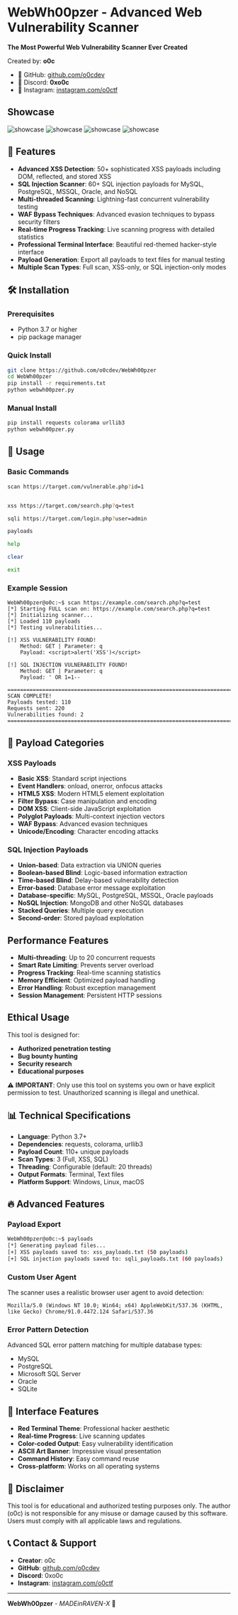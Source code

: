 # WebWh00pzer - Advanced Web Vulnerability Scanner


**The Most Powerful Web Vulnerability Scanner Ever Created**

Created by: **o0c**
- 🐙 GitHub: [github.com/o0cdev](https://github.com/o0cdev)
- 💬 Discord: **0xo0c**
- 📸 Instagram: [instagram.com/o0ctf](https://instagram.com/o0ctf)
## Showcase 

![showcase](github.com/o0cdev/webwh00pzer/blob/main/edit1.png?raw=true)
![showcase](github.com/o0cdev/webwh00pzer/blob/main/edit2.png?raw=true)
![showcase](github.com/o0cdev/webwh00pzer/blob/main/edi3.png?raw=true)
![showcase](github.com/o0cdev/webwh00pzer/blob/main/edi4.png?raw=true)


## 🚀 Features

- **Advanced XSS Detection**: 50+ sophisticated XSS payloads including DOM, reflected, and stored XSS
- **SQL Injection Scanner**: 60+ SQL injection payloads for MySQL, PostgreSQL, MSSQL, Oracle, and NoSQL
- **Multi-threaded Scanning**: Lightning-fast concurrent vulnerability testing
- **WAF Bypass Techniques**: Advanced evasion techniques to bypass security filters
- **Real-time Progress Tracking**: Live scanning progress with detailed statistics
- **Professional Terminal Interface**: Beautiful red-themed hacker-style interface
- **Payload Generation**: Export all payloads to text files for manual testing
- **Multiple Scan Types**: Full scan, XSS-only, or SQL injection-only modes

## 🛠️ Installation

### Prerequisites
- Python 3.7 or higher
- pip package manager

### Quick Install
```bash
git clone https://github.com/o0cdev/WebWh00pzer
cd WebWh00pzer
pip install -r requirements.txt
python webwh00pzer.py
```

### Manual Install
```bash
pip install requests colorama urllib3
python webwh00pzer.py
```

## 📖 Usage

### Basic Commands
```bash
scan https://target.com/vulnerable.php?id=1


xss https://target.com/search.php?q=test

sqli https://target.com/login.php?user=admin

payloads

help

clear

exit
```

### Example Session
```
WebWh00pzer@o0c:~$ scan https://example.com/search.php?q=test
[*] Starting FULL scan on: https://example.com/search.php?q=test
[*] Initializing scanner...
[*] Loaded 110 payloads
[*] Testing vulnerabilities...

[!] XSS VULNERABILITY FOUND!
    Method: GET | Parameter: q
    Payload: <script>alert('XSS')</script>

[!] SQL INJECTION VULNERABILITY FOUND!
    Method: GET | Parameter: q
    Payload: ' OR 1=1--

================================================================================
SCAN COMPLETE!
Payloads tested: 110
Requests sent: 220
Vulnerabilities found: 2
================================================================================
```

## 🎯 Payload Categories

### XSS Payloads
- **Basic XSS**: Standard script injections
- **Event Handlers**: onload, onerror, onfocus attacks
- **HTML5 XSS**: Modern HTML5 element exploitation
- **Filter Bypass**: Case manipulation and encoding
- **DOM XSS**: Client-side JavaScript exploitation
- **Polyglot Payloads**: Multi-context injection vectors
- **WAF Bypass**: Advanced evasion techniques
- **Unicode/Encoding**: Character encoding attacks

### SQL Injection Payloads
- **Union-based**: Data extraction via UNION queries
- **Boolean-based Blind**: Logic-based information extraction
- **Time-based Blind**: Delay-based vulnerability detection
- **Error-based**: Database error message exploitation
- **Database-specific**: MySQL, PostgreSQL, MSSQL, Oracle payloads
- **NoSQL Injection**: MongoDB and other NoSQL databases
- **Stacked Queries**: Multiple query execution
- **Second-order**: Stored payload exploitation

##  Performance Features

- **Multi-threading**: Up to 20 concurrent requests
- **Smart Rate Limiting**: Prevents server overload
- **Progress Tracking**: Real-time scanning statistics
- **Memory Efficient**: Optimized payload handling
- **Error Handling**: Robust exception management
- **Session Management**: Persistent HTTP sessions

##  Ethical Usage

This tool is designed for:
- **Authorized penetration testing**
- **Bug bounty hunting**
- **Security research**
- **Educational purposes**

⚠️ **IMPORTANT**: Only use this tool on systems you own or have explicit permission to test. Unauthorized scanning is illegal and unethical.

## 📊 Technical Specifications

- **Language**: Python 3.7+
- **Dependencies**: requests, colorama, urllib3
- **Payload Count**: 110+ unique payloads
- **Scan Types**: 3 (Full, XSS, SQL)
- **Threading**: Configurable (default: 20 threads)
- **Output Formats**: Terminal, Text files
- **Platform Support**: Windows, Linux, macOS

## 🔥 Advanced Features

### Payload Export
```bash
WebWh00pzer@o0c:~$ payloads
[*] Generating payload files...
[+] XSS payloads saved to: xss_payloads.txt (50 payloads)
[+] SQL injection payloads saved to: sqli_payloads.txt (60 payloads)
```

### Custom User Agent
The scanner uses a realistic browser user agent to avoid detection:
```
Mozilla/5.0 (Windows NT 10.0; Win64; x64) AppleWebKit/537.36 (KHTML, like Gecko) Chrome/91.0.4472.124 Safari/537.36
```

### Error Pattern Detection
Advanced SQL error pattern matching for multiple database types:
- MySQL
- PostgreSQL  
- Microsoft SQL Server
- Oracle
- SQLite

## 🎨 Interface Features

- **Red Terminal Theme**: Professional hacker aesthetic
- **Real-time Progress**: Live scanning updates
- **Color-coded Output**: Easy vulnerability identification
- **ASCII Art Banner**: Impressive visual presentation
- **Command History**: Easy command reuse
- **Cross-platform**: Works on all operating systems

## 🚨 Disclaimer

This tool is for educational and authorized testing purposes only. The author (o0c) is not responsible for any misuse or damage caused by this software. Users must comply with all applicable laws and regulations.

## 📞 Contact & Support

- **Creator**: o0c
- **GitHub**: [github.com/o0cdev](https://github.com/o0cdev)
- **Discord**: 0xo0c
- **Instagram**: [instagram.com/o0ctf](https://instagram.com/o0ctf)

---

**WebWh00pzer** - *MADEinRAVEN-X* 🔴
